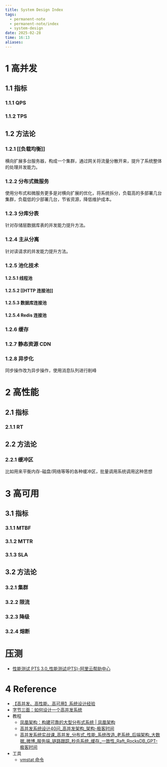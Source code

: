 ```yaml
---
title: System Design Index
tags:
  - permanent-note
  - permanent-note/index
  - system-design
date: 2025-02-28
time: 16:13
aliases:
---
```


# 1 高并发

## 1.1 指标

### 1.1.1 QPS

### 1.1.2 TPS

## 1.2 方法论

### 1.2.1 [[负载均衡]]

横向扩展多台服务器，构成一个集群，通过网关将流量分散开来，提升了系统整体的处理并发能力。

### 1.2.2 分布式微服务

使用分布式和微服务更多是对横向扩展的优化，将系统拆分，负载高的多部署几台集群，负载低的少部署几台，节省资源，降低维护成本。

### 1.2.3 分库分表

针对存储层数据库表的并发能力提升方法。

### 1.2.4 主从分离

针对读请求的并发能力提升方法。

### 1.2.5 池化技术

#### 1.2.5.1 线程池

#### 1.2.5.2 [[HTTP 连接池]]

#### 1.2.5.3 数据库连接池

#### 1.2.5.4 Redis 连接池

### 1.2.6 缓存

### 1.2.7 静态资源 CDN

### 1.2.8 异步化

同步操作改为异步操作，使用消息队列进行削峰

# 2 高性能

## 2.1 指标

### 2.1.1 RT

## 2.2 方法论

### 2.2.1 缓冲区
比如用来平衡内存-磁盘/网络等等的各种缓冲区，批量调用系统调用这种思想

# 3 高可用

## 3.1 指标

### 3.1.1 MTBF

### 3.1.2 MTTR

### 3.1.3 SLA

## 3.2 方法论

### 3.2.1 集群

### 3.2.2 限流

### 3.2.3 降级

### 3.2.4 熔断

# 压测

* [性能测试 PTS 3.0\_性能测试(PTS)-阿里云帮助中心](https://help.aliyun.com/zh/pts/performance-test-pts-3-0)

# 4 Reference
* [【高并发、高性能、高可用】系统设计经验](【高并发、高性能、高可用】系统设计经验.md)
* [字节三面：如何设计一个高并发系统](字节三面：如何设计一个高并发系统.md)
* 教程
	* [凤凰架构：构建可靠的大型分布式系统 \| 凤凰架构](https://icyfenix.cn/)
	* [高并发系统设计40问\_高并发架构\_架构-极客时间](https://time.geekbang.org/column/intro/100035801)
	* [高并发系统实战课\_高并发\_分布式\_性能\_系统改造\_老系统\_后端架构\_大数据\_微博\_服务端\_链路跟踪\_秒杀系统\_缓存\_一致性\_Raft\_RocksDB\_GPT-极客时间](https://time.geekbang.org/column/intro/100309001)
* 工具
	* [vmstat 命令](vmstat%20命令.md)